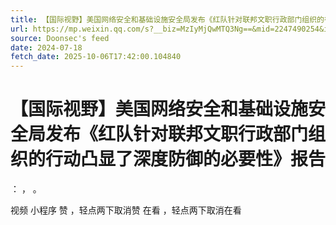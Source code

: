 ```yaml
---
title: 【国际视野】美国网络安全和基础设施安全局发布《红队针对联邦文职行政部门组织的行动凸显了深度防御的必要性》报告
url: https://mp.weixin.qq.com/s?__biz=MzIyMjQwMTQ3Ng==&mid=2247490254&idx=1&sn=3a5534d74c63842a5d3a6277d32f1007
source: Doonsec's feed
date: 2024-07-18
fetch_date: 2025-10-06T17:42:00.104840
---
```


# 【国际视野】美国网络安全和基础设施安全局发布《红队针对联邦文职行政部门组织的行动凸显了深度防御的必要性》报告

：
，
。

视频
小程序
赞
，轻点两下取消赞
在看
，轻点两下取消在看